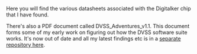 Here you will find the various datasheets associated with the Digitalker chip that I have found.

 There's also a PDF document called DVSS_Adventures_v1.1. This document forms some of my early work on figuring out how the DVSS software suite works. It's now out of date and all my latest findings etc is in a [separate repository here](https://github.com/MarkD833/Digitalker-Digital-Voice-Selection-Software).

